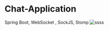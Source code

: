 # Chat-Application
Spring Boot, WebSocket , SockJS, Stomp
![ssss](https://user-images.githubusercontent.com/81864224/187555590-d42261c6-05d9-40ef-b617-f726768e81cf.PNG)
